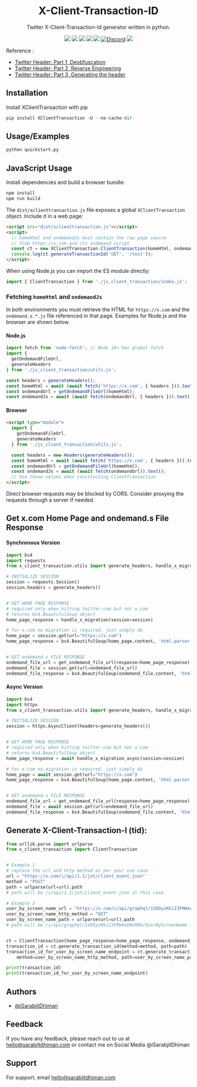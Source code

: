 <h1 align="center">X-Client-Transaction-ID</h1>

<p align="center">
Twitter X-Client-Transaction-Id generator written in python.

<p align="center">
<a href="https://choosealicense.com/licenses/mit/"> <img src="https://img.shields.io/badge/License-MIT-green.svg"></a>
<a href="https://www.python.org/"><img src="https://img.shields.io/pypi/pyversions/XClientTransaction"></a>
<a href="https://pypi.org/project/XClientTransaction"> <img src="https://img.shields.io/pypi/v/XClientTransaction"></a>
<a href="https://github.com/iSarabjitDhiman/XClientTransaction/commits"> <img src="https://img.shields.io/github/last-commit/iSarabjitDhiman/XClientTransaction"></a>
<a href="https://pypi.org/project/XClientTransaction/"> <img src="https://img.shields.io/pypi/dd/XClientTransaction"></a>
<a href="https://discord.gg/pHY6CU5Ke4"> <img alt="Discord" src="https://img.shields.io/discord/1149281691479851018?style=flat&logo=discord&logoColor=white"></a>
<a href="https://twitter.com/isarabjitdhiman"> <img src="https://img.shields.io/twitter/follow/iSarabjitDhiman?style=social"></a>

Reference :

- [Twitter Header: Part 1, Deobfuscation](https://antibot.blog/posts/1741552025433)
- [Twitter Header: Part 2, Reverse Engineering](https://antibot.blog/posts/1741552092462)
- [Twitter Header: Part 3, Generating the header](https://antibot.blog/posts/1741552163416)

## Installation

Install XClientTransaction with pip

```python
pip install XClientTransaction -U --no-cache-dir
```

## Usage/Examples

```python
python quickstart.py
```

## JavaScript Usage

Install dependencies and build a browser bundle:

```bash
npm install
npm run build
```

The `dist/xclienttransaction.js` file exposes a global `XClientTransaction` object. Include it in a web page:

```html
<script src="dist/xclienttransaction.js"></script>
<script>
  // homeHtml and ondemandJs must contain the raw page source
  // from https://x.com and its ondemand script
  const ct = new XClientTransaction.ClientTransaction(homeHtml, ondemandJs);
  console.log(ct.generateTransactionId('GET', '/test'));
</script>
```

When using Node.js you can import the ES module directly:

```javascript
import { ClientTransaction } from './js_client_transaction/index.js';
```

### Fetching `homeHtml` and `ondemandJs`

In both environments you must retrieve the HTML for `https://x.com` and the
`ondemand.s.*.js` file referenced in that page. Examples for Node.js and the
browser are shown below.

#### Node.js

```javascript
import fetch from 'node-fetch'; // Node 18+ has global fetch
import {
  getOndemandFileUrl,
  generateHeaders
} from './js_client_transaction/utils.js';

const headers = generateHeaders();
const homeHtml = await (await fetch('https://x.com', { headers })).text();
const ondemandUrl = getOndemandFileUrl(homeHtml);
const ondemandJs = await (await fetch(ondemandUrl, { headers })).text();
```

#### Browser

```html
<script type="module">
  import {
    getOndemandFileUrl,
    generateHeaders
  } from './js_client_transaction/utils.js';

  const headers = new Headers(generateHeaders());
  const homeHtml = await (await fetch('https://x.com', { headers })).text();
  const ondemandUrl = getOndemandFileUrl(homeHtml);
  const ondemandJs = await (await fetch(ondemandUrl)).text();
  // Use these values when constructing ClientTransaction
</script>
```

Direct browser requests may be blocked by CORS. Consider proxying the requests
through a server if needed.

## Get x.com Home Page and ondemand.s File Response

#### Synchronous Version

```python
import bs4
import requests
from x_client_transaction.utils import generate_headers, handle_x_migration, get_ondemand_file_url

# INITIALIZE SESSION
session = requests.Session()
session.headers = generate_headers()


# GET HOME PAGE RESPONSE
# required only when hitting twitter.com but not x.com
# returns bs4.BeautifulSoup object
home_page_response = handle_x_migration(session=session)

# for x.com no migration is required, just simply do
home_page = session.get(url="https://x.com")
home_page_response = bs4.BeautifulSoup(home_page.content, 'html.parser')


# GET ondemand.s FILE RESPONSE
ondemand_file_url = get_ondemand_file_url(response=home_page_response)
ondemand_file = session.get(url=ondemand_file_url)
ondemand_file_response = bs4.BeautifulSoup(ondemand_file.content, 'html.parser')
```

#### Async Version

```python
import bs4
import httpx
from x_client_transaction.utils import generate_headers, handle_x_migration_async, get_ondemand_file_url

# INITIALIZE SESSION
session = httpx.AsyncClient(headers=generate_headers())


# GET HOME PAGE RESPONSE
# required only when hitting twitter.com but not x.com
# returns bs4.BeautifulSoup object
home_page_response = await handle_x_migration_async(session=session)

# for x.com no migration is required, just simply do
home_page = await session.get(url="https://x.com")
home_page_response = bs4.BeautifulSoup(home_page.content, 'html.parser')


# GET ondemand.s FILE RESPONSE
ondemand_file_url = get_ondemand_file_url(response=home_page_response)
ondemand_file = await session.get(url=ondemand_file_url)
ondemand_file_response = bs4.BeautifulSoup(ondemand_file.content, 'html.parser')
```

## Generate X-Client-Transaction-I (tid):

```python
from urllib.parse import urlparse
from x_client_transaction import ClientTransaction


# Example 1
# replace the url and http method as per your use case
url = "https://x.com/i/api/1.1/jot/client_event.json"
method = "POST"
path = urlparse(url=url).path
# path will be /i/api/1.1/jot/client_event.json in this case

# Example 2
user_by_screen_name_url = "https://x.com/i/api/graphql/1VOOyvKkiI3FMmkeDNxM9A/UserByScreenName"
user_by_screen_name_http_method = "GET"
user_by_screen_name_path = urlparse(url=url).path
# path will be /i/api/graphql/1VOOyvKkiI3FMmkeDNxM9A/UserByScreenName in this case


ct = ClientTransaction(home_page_response=home_page_response, ondemand_file_response=ondemand_file_response)
transaction_id = ct.generate_transaction_id(method=method, path=path)
transaction_id_for_user_by_screen_name_endpoint = ct.generate_transaction_id(
    method=user_by_screen_name_http_method, path=user_by_screen_name_path)

print(transaction_id)
print(transaction_id_for_user_by_screen_name_endpoint)

```

## Authors

- [@iSarabjitDhiman](https://www.github.com/iSarabjitDhiman)

## Feedback

If you have any feedback, please reach out to us at hello@sarabjitdhiman.com or contact me on Social Media @iSarabjitDhiman

## Support

For support, email hello@sarabjitdhiman.com
